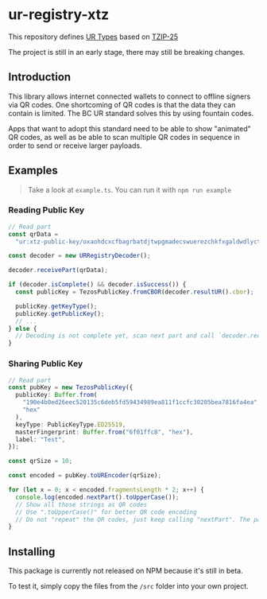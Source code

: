 # ur-registry-xtz

This repository defines [UR Types](https://github.com/BlockchainCommons/Research/blob/master/papers/bcr-2020-006-urtypes.md) based on [TZIP-25](https://gitlab.com/tezos/tzip/-/merge_requests/174)

The project is still in an early stage, there may still be breaking changes.

## Introduction

This library allows internet connected wallets to connect to offline signers via QR codes. One shortcoming of QR codes is that the data they can contain is limited. The BC UR standard solves this by using fountain codes.

Apps that want to adopt this standard need to be able to show "animated" QR codes, as well as be able to scan multiple QR codes in sequence in order to send or receive larger payloads.

## Examples

> Take a look at `example.ts`. You can run it with `npm run example`

### Reading Public Key

```typescript
// Read part
const qrData =
  "ur:xtz-public-key/oxaohdcxcfbagrbatdjtwpgmadecswuerezchkfxgaldwdlyctcetksraoahrnoslyjloxwdaxadaafyjladzmspahjlfpinjpflhsjocxdpcxfwjlkpjtiaihnemttbmt";

const decoder = new URRegistryDecoder();

decoder.receivePart(qrData);

if (decoder.isComplete() && decoder.isSuccess()) {
  const publicKey = TezosPublicKey.fromCBOR(decoder.resultUR().cbor);

  publicKey.getKeyType();
  publicKey.getPublicKey();
  // ...
} else {
  // Decoding is not complete yet, scan next part and call `decoder.receivePart(qrData);` again.
}
```

### Sharing Public Key

```typescript
// Read part
const pubKey = new TezosPublicKey({
  publicKey: Buffer.from(
    "190e4b0ed26eec520135c6deb5fd59434989ea811f1ccfc30205bea7816fa4ea",
    "hex"
  ),
  keyType: PublicKeyType.ED25519,
  masterFingerprint: Buffer.from("6f01ffc8", "hex"),
  label: "Test",
});

const qrSize = 10;

const encoded = pubKey.toUREncoder(qrSize);

for (let x = 0; x < encoded.fragmentsLength * 2; x++) {
  console.log(encoded.nextPart().toUpperCase());
  // Show all those strings as QR codes
  // Use ".toUpperCase()" for better QR code encoding
  // Do not "repeat" the QR codes, just keep calling "nextPart". The parts after 5/5 are technically not needed, but it contains parts of the previous QR codes and allows transmission to succeed, even if some QRs are lost.
}
```

## Installing

This package is currently not released on NPM because it's still in beta.

To test it, simply copy the files from the `/src` folder into your own project.

<!--
To install, run:

```bash
yarn add @airgap/ur-registry-tezos
```

```bash
npm install --save @airgap/ur-registry-tezos
``` -->
